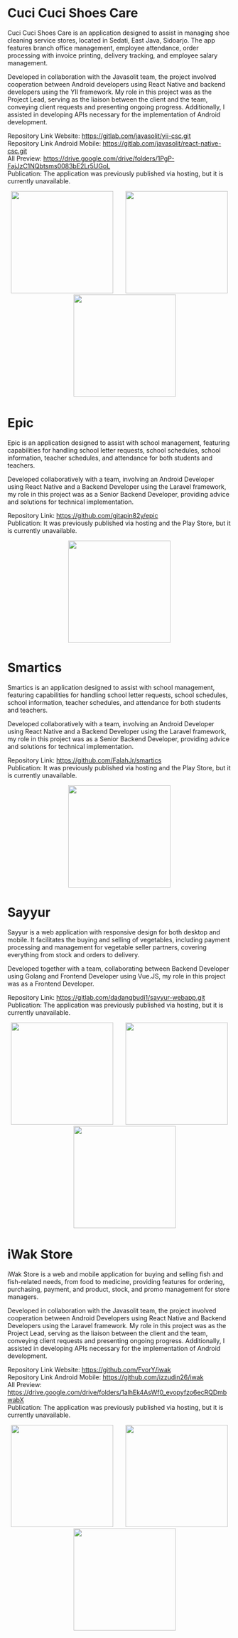 # Cuci Cuci Shoes Care
Cuci Cuci Shoes Care is an application designed to assist in managing shoe cleaning service stores, located in Sedati, East Java, Sidoarjo. The app features branch office management, employee attendance, order processing with invoice printing, delivery tracking, and employee salary management.

Developed in collaboration with the Javasolit team, the project involved cooperation between Android developers using React Native and backend developers using the YII framework. My role in this project was as the Project Lead, serving as the liaison between the client and the team, conveying client requests and presenting ongoing progress. Additionally, I assisted in developing APIs necessary for the implementation of Android development.

Repository Link Website: https://gitlab.com/javasolit/yii-csc.git <br>
Repository Link Android Mobile: https://gitlab.com/javasolit/react-native-csc.git <br>
All Preview: https://drive.google.com/drive/folders/1PgP-FajJzC1NQbtsms0083bE2Lr5UGoL <br>
Publication: The application was previously published via hosting, but it is currently unavailable. <br>
<p align="center">
<img src="https://drive.google.com/uc?export=view&id=1n0wodLsnai7nR8OwFBi-UFK8OhE6Qdzh" width="230">
&nbsp;&nbsp;&nbsp;&nbsp;&nbsp;
<img src="https://drive.google.com/uc?export=view&id=1PAWbXpZQc20K4G64Y8N5ZtZmhsm3FxHA" width="230">
&nbsp;&nbsp;&nbsp;&nbsp;&nbsp;
<img src="https://drive.google.com/uc?export=view&id=1zofISYnLB2OMgAfyYFTevUfqSFUlCR-7" width="230">
</p>

# Epic
Epic is an application designed to assist with school management, featuring capabilities for handling school letter requests, school schedules, school information, teacher schedules, and attendance for both students and teachers.

Developed collaboratively with a team, involving an Android Developer using React Native and a Backend Developer using the Laravel framework, my role in this project was as a Senior Backend Developer, providing advice and solutions for technical implementation.

Repository Link: https://github.com/gitapin82y/epic <br>
Publication: It was previously published via hosting and the Play Store, but it is currently unavailable. <br>
<p align="center">
<img src="https://drive.google.com/uc?export=view&id=16KJe5FsZ8jVOXTgtEoBXkbTpesdwQ2_E" width="230">
</p>

# Smartics
Smartics is an application designed to assist with school management, featuring capabilities for handling school letter requests, school schedules, school information, teacher schedules, and attendance for both students and teachers.

Developed collaboratively with a team, involving an Android Developer using React Native and a Backend Developer using the Laravel framework, my role in this project was as a Senior Backend Developer, providing advice and solutions for technical implementation.

Repository Link: https://github.com/FalahJr/smartics <br>
Publication: It was previously published via hosting and the Play Store, but it is currently unavailable. <br>
<p align="center">
<img src="https://drive.google.com/uc?export=view&id=16JFc8gv_Yn08ayN2Oh_fXkKRutKm78k4" width="230">
</p>

# Sayyur
Sayyur is a web application with responsive design for both desktop and mobile. It facilitates the buying and selling of vegetables, including payment processing and management for vegetable seller partners, covering everything from stock and orders to delivery.

Developed together with a team, collaborating between Backend Developer using Golang and Frontend Developer using Vue.JS, my role in this project was as a Frontend Developer.

Repository Link: https://gitlab.com/dadangbudi1/sayyur-webapp.git <br>
Publication: The application was previously published via hosting, but it is currently unavailable. <br>
<p align="center">
<img src="https://drive.google.com/uc?export=view&id=16tp3CM9zLShlfHfwGBSujhXxiD-LhS1q" width="230">
&nbsp;&nbsp;&nbsp;&nbsp;&nbsp;
<img src="https://drive.google.com/uc?export=view&id=16tpTDC4gSGiVYzI3ER5Pu001ZcFa967G" width="230">
&nbsp;&nbsp;&nbsp;&nbsp;&nbsp;
<img src="https://drive.google.com/uc?export=view&id=16uKhjCpDlln0X6dSZtld_n4jPqGyHuTF" width="230">
</p>

# iWak Store
iWak Store is a web and mobile application for buying and selling fish and fish-related needs, from food to medicine, providing features for ordering, purchasing, payment, and product, stock, and promo management for store managers.

Developed in collaboration with the Javasolit team, the project involved cooperation between Android Developers using React Native and Backend Developers using the Laravel framework. My role in this project was as the Project Lead, serving as the liaison between the client and the team, conveying client requests and presenting ongoing progress. Additionally, I assisted in developing APIs necessary for the implementation of Android development.

Repository Link Website: https://github.com/FvorY/iwak <br>
Repository Link Android Mobile: https://github.com/izzudin26/iwak <br>
All Preview: https://drive.google.com/drive/folders/1alhEk4AsWf0_evopyfzo6ecRQDmbwabX <br>
Publication: The application was previously published via hosting, but it is currently unavailable. <br>
<p align="center">
<img src="https://drive.usercontent.google.com/download?id=1-nPBoWyBa9CU9M7y1kbGpk0TVPMLQ00Y&export=view&authuser=0" width="230">
&nbsp;&nbsp;&nbsp;&nbsp;&nbsp;
<img src="https://drive.usercontent.google.com/download?id=1ao8Zq8J7Z6ZAU5bjh9v_gaWN4WFMp1RQ&export=view&authuser=0" width="230">
&nbsp;&nbsp;&nbsp;&nbsp;&nbsp;
<img src="https://drive.google.com/uc?export=view&id=1uMfm90ni4L-5jzUZH8-Dvky14iEGjyHr" width="230">
</p>
